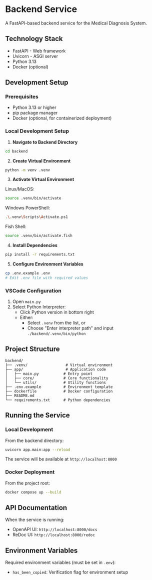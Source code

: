 # Backend Service

A FastAPI-based backend service for the Medical Diagnosis System.

## Technology Stack
- FastAPI - Web framework
- Uvicorn - ASGI server
- Python 3.13
- Docker (optional)

## Development Setup

### Prerequisites
- Python 3.13 or higher
- pip package manager
- Docker (optional, for containerized deployment)

### Local Development Setup

1. **Navigate to Backend Directory**
```bash
cd backend
```

2. **Create Virtual Environment**
```bash
python -m venv .venv
```

3. **Activate Virtual Environment**

Linux/MacOS:
```bash
source .venv/bin/activate
```

Windows PowerShell:
```bash
.\.venv\Scripts\Activate.ps1
```

Fish Shell:
```bash
source .venv/bin/activate.fish
```

4. **Install Dependencies**
```bash
pip install -r requirements.txt
```

5. **Configure Environment Variables**
```bash
cp .env.example .env
# Edit .env file with required values
```

### VSCode Configuration

1. Open `main.py`
2. Select Python Interpreter:
   - Click Python version in bottom right
   - Either:
     - Select `.venv` from the list, or
     - Choose "Enter interpreter path" and input `./backend/.venv/bin/python`

## Project Structure
```
backend/
├── .venv/                 # Virtual environment
├── app/                   # Application code
│   ├── main.py           # Entry point
│   ├── core/             # Core functionality
│   └── utils/            # Utility functions
├── .env.example          # Environment template
├── dockerfile            # Docker configuration
├── README.md
└── requirements.txt      # Python dependencies
```

## Running the Service

### Local Development
From the backend directory:
```bash
uvicorn app.main:app --reload
```
The service will be available at `http://localhost:8000`

### Docker Deployment
From the project root:
```bash
docker compose up --build
```

## API Documentation
When the service is running:
- OpenAPI UI: `http://localhost:8000/docs`
- ReDoc UI: `http://localhost:8000/redoc`

## Environment Variables
Required environment variables (must be set in `.env`):
- `has_been_copied`: Verification flag for environment setup

